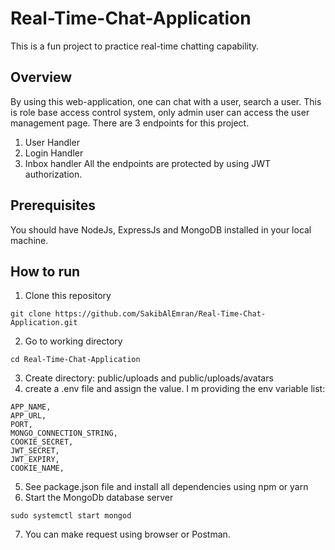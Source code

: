# Real-Time-Chat-Application
This is a fun project to practice real-time chatting capability.
## Overview
By using this web-application, one can chat with a user, search a user. This is role base access control system, only admin user can access the user management page.
There are 3 endpoints for this project. 
1. User Handler
2. Login Handler
3. Inbox handler
All the endpoints are protected by using JWT authorization.

## Prerequisites
You should have NodeJs, ExpressJs and MongoDB installed in your local machine.

## How to run
1. Clone this repository
```
git clone https://github.com/SakibAlEmran/Real-Time-Chat-Application.git
```
2. Go to working directory
```
cd Real-Time-Chat-Application
```
3. Create directory: public/uploads and public/uploads/avatars
4. create a .env file and assign the value. I m providing the env variable list:
```
APP_NAME, 
APP_URL,
PORT,
MONGO_CONNECTION_STRING,
COOKIE_SECRET,
JWT_SECRET,
JWT_EXPIRY,
COOKIE_NAME,
```
5. See package.json file and install all dependencies using npm or yarn
6. Start the MongoDb database server
```
sudo systemctl start mongod
```
7. You can make request using browser or Postman.
